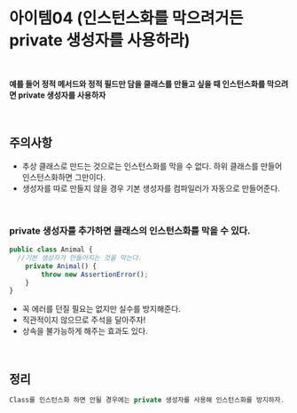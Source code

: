 # 아이템04 (인스턴스화를 막으려거든 private 생성자를 사용하라)

<br>

**예를 들어 정적 메서드와 정적 필드만 담을 클래스를 만들고 싶을 때 인스턴스화를 막으려면 private 생성자를 사용하자**

<br>

## 주의사항

- 추상 클래스로 만드는 것으로는 인스턴스화를 막을 수 없다. 하위 클래스를 만들어 인스턴스화하면 그만이다.
- 생성자를 따로 만들지 않을 경우 기본 생성자를 컴파일러가 자동으로 만들어준다.

<br>

### **private 생성자를 추가하면 클래스의 인스턴스화를 막을 수 있다.**

```jsx
public class Animal {
  //기본 생성자가 만들어지는 것을 막는다.
	private Animal() {
		throw new AssertionError();
	}
}
```

- 꼭 에러를 던질 필요는 없지만 실수를 방지해준다.
- 직관적이지 않으므로 주석을 달아주자!
- 상속을 불가능하게 해주는 효과도 있다.

<br>

## 정리

```jsx
Class를 인스턴스화 하면 안될 경우에는 private 생성자를 사용해 인스턴스화를 방지하자.
```